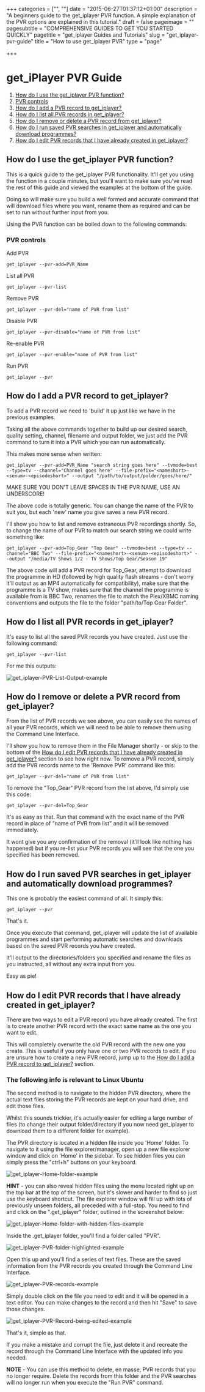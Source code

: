 +++
categories = ["", ""]
date = "2015-06-27T01:37:12+01:00"
description = "A beginners guide to the get_iplayer PVR function. A simple explanation of the PVR options are explained in this tutorial."
draft = false
pageimage = ""
pagesubtitle = "COMPREHENSIVE GUIDES TO GET YOU STARTED QUICKLY"
pagetitle = "get_iplayer Guides and Tutorials"
slug = "get_iplayer-pvr-guide"
title = "How to use get_iplayer PVR"
type = "page"

+++

# get_iPlayer PVR Guide

1. [How do I use the get_iplayer PVR function?](#how-do-i-use-the-get-iplayer-pvr-function)
1. [PVR controls](#pvr-controls)
1. [How do I add a PVR record to get_iplayer?](#how-do-i-add-a-pvr-record-to-get-iplayer)
1. [How do I list all PVR records in get_iplayer?](#how-do-i-list-all-pvr-records-in-get-iplayer)
1. [How do I remove or delete a PVR record from get_iplayer?](#how-do-i-remove-or-delete-a-pvr-record-from-get-iplayer)
1. [How do I run saved PVR searches in get_iplayer and automatically download programmes?](#how-do-i-run-saved-pvr-searches-in-get-iplayer-and-automatically-download-programmes)
1. [How do I edit PVR records that I have already created in get_iplayer?](#how-do-i-edit-pvr-records-that-i-have-already-created-in-get-iplayer)

## How do I use the get_iplayer PVR function?

This is a quick guide to the get_iplayer PVR functionality. It'll get you using the function in a couple minutes, but you'll want to make sure you've read the rest of this guide and viewed the examples at the bottom of the guide.

Doing so will make sure you build a well formed and accurate command that will download files where you want, rename them as required and can be set to run without further input from you.

Using the PVR function can be boiled down to the following commands:

### PVR controls

Add PVR

    get_iplayer --pvr-add=PVR_Name

List all PVR

    get_iplayer --pvr-list

Remove PVR

    get_iplayer --pvr-del="name of PVR from list"

Disable PVR

    get_iplayer --pvr-disable="name of PVR from list"

Re-enable PVR

    get_iplayer --pvr-enable="name of PVR from list"

Run PVR

    get_iplayer --pvr

<a name="How_do_I_add_a_PVR_record_to_get_iplayer?"></a>

## How do I add a PVR record to get_iplayer?

To add a PVR record we need to 'build' it up just like we have in the previous examples.

Taking all the above commands together to build up our desired search, quality setting, channel, filename and output folder, we just add the PVR command to turn it into a PVR which you can run automatically.

This makes more sense when written:

    get_iplayer --pvr-add=PVR_Name "search string goes here" --tvmode=best --type=tv --channel="Channel goes here" --file-prefix="<nameshort>-<senum>-<episodeshort>" --output "/path/to/output/polder/goes/here/"

MAKE SURE YOU DON'T LEAVE SPACES IN THE PVR NAME, USE AN UNDERSCORE!

The above code is totally generic. You can change the name of the PVR to suit you, but each 'new' name you give saves a new PVR record.

I'll show you how to list and remove extraneous PVR recordings shortly. So, to change the name of our PVR to match our search string we could write something like:

    get_iplayer --pvr-add=Top_Gear "Top Gear" --tvmode=best --type=tv --channel="BBC Two" --file-prefix="<nameshort>-<senum>-<episodeshort>" --output "/media/TV Shows 1/2 - TV Shows/Top Gear/Season 19"

The above code will add a PVR record for Top_Gear, attempt to download the programme in HD (followed by high quality flash streams - don't worry it'll output as an MP4 automatically for compatibility), make sure that the programme is a TV show, makes sure that the channel the programme is available from is BBC Two, renames the file to match the Plex/XBMC naming conventions and outputs the file to the folder "path/to/Top Gear Folder".

## How do I list all PVR records in get_iplayer?

It's easy to list all the saved PVR records you have created. Just use the following command:

    get_iplayer --pvr-list

For me this outputs:

![get_iplayer-_PVR-List-Output_-example](/img/2015/06/get_iplayer-_PVR-List-Output_-example1.png)

## How do I remove or delete a PVR record from get_iplayer?

From the list of PVR records we see above, you can easily see the names of all your PVR records, which we will need to be able to remove them using the Command Line Interface.

I'll show you how to remove them in the File Manager shortly - or skip to the bottom of the [How do I edit PVR records that I have already created in get_iplayer?](#how-do-i-edit-pvr-records-that-i-have-already-created-in-get-iplayer) section to see how right now. To remove a PVR record, simply add the PVR records name to the 'Remove PVR' command like this:

    get_iplayer --pvr-del="name of PVR from list"

To remove the "Top_Gear" PVR record from the list above, I'd simply use this code:

    get_iplayer --pvr-del=Top_Gear

It's as easy as that. Run that command with the exact name of the PVR record in place of "name of PVR from list" and it will be removed immediately.

It wont give you any confirmation of the removal (it'll look like nothing has happened) but if you re-list your PVR records you will see that the one you specified has been removed.

## How do I run saved PVR searches in get_iplayer and automatically download programmes?

This one is probably the easiest command of all. It simply this:

    get_iplayer --pvr

That's it.

Once you execute that command, get_iplayer will update the list of available programmes and start performing automatic searches and downloads based on the saved PVR records you have created.

It'll output to the directories/folders you specified and rename the files as you instructed, all without any extra input from you.

Easy as pie!

## How do I edit PVR records that I have already created in get_iplayer?

There are two ways to edit a PVR record you have already created. The first is to create another PVR record with the exact same name as the one you want to edit.

This will completely overwrite the old PVR record with the new one you create. This is useful if you only have one or two PVR records to edit. If you are unsure how to create a new PVR record, jump up to the [How do I add a PVR record to get_iplayer?](#how-do-i-add-a-pvr-record-to-get-iplayer) section.

### The following info is relevant to Linux Ubuntu

The second method is to navigate to the hidden PVR directory, where the actual text files storing the PVR records are kept on your hard drive, and edit those files.

Whilst this sounds trickier, it's actually easier for editing a large number of files (to change their output folder/directory if you now need get_iplayer to download them to a different folder for example).

The PVR directory is located in a hidden file inside you 'Home' folder. To navigate to it using the file explorer/manager, open up a new file explorer window and click on 'Home' in the sidebar. To see hidden files you can simply press the "ctrl+h" buttons on your keyboard.

![get_iplayer-_Home-folder_-example](/img/2015/06/get_iplayer-_Home-folder_-example1.png)

**HINT** - you can also reveal hidden files using the menu located right up on the top bar at the top of the screen, but it's slower and harder to find so just use the keyboard shortcut. The file explorer window will fill up with lots of previously unseen folders, all preceded with a full-stop. You need to find and click on the ".get_iplayer" folder, outlined in the screenshot below:

![get_iplayer-_Home-folder-with-hidden-files_-example](/img/2015/06/get_iplayer-_Home-folder-with-hidden-files_-example1.png)

Inside the .get_iplayer folder, you'll find a folder called "PVR".

![get_iplayer-_PVR-folder-highlighted_-example](/img/2015/06/get_iplayer-_PVR-folder-highlighted_-example1.png)

Open this up and you'll find a series of text files. These are the saved information from the PVR records you created through the Command Line Interface.

![get_iplayer-_PVR-records_-example](/img/2015/06/get_iplayer-_PVR-records_-example1.png)

Simply double click on the file you need to edit and it will be opened in a text editor. You can make changes to the record and then hit "Save" to save those changes.

![get_iplayer-_PVR-Record-being-edited_-example](/img/2015/06/get_iplayer-_PVR-Record-being-edited_-example1.png)

That's it, simple as that.

If you make a mistake and corrupt the file, just delete it and recreate the record through the Command Line Interface with the updated info you needed.

**NOTE** - You can use this method to delete, en masse, PVR records that you no longer require. Delete the records from this folder and the PVR searches will no longer run when you execute the "Run PVR" command.
